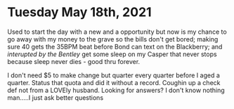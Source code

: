 # Tuesday May 18th, 2021

Used to start the day with a new and a opportunity but now is my chance to go away with my money to the grave so the bills don't get bored; making sure 40 gets the 35BPM beat before Bond can text on the Blackberry; and *interupted by the Bentley* get some sleep on my Casper that never stops because sleep never dies - good thru forever.

I don't need $5 to make change but quarter every quarter before I aged a quarter. Status that quota and did it without a record. Coughin up a check def not from a LOVEly husband. Looking for answers? I don't know nothing man.....I just ask better questions

